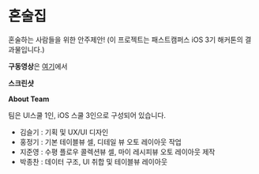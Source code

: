# 혼술집

혼술하는 사람들을 위한 안주제안!
(이 프로젝트는 패스트캠퍼스 iOS 3기 해커톤의 결과물입니다.)

**구동영상**은 [여기](https://youtu.be/Uhteayybdg8)에서

**스크린샷**


**About Team**

팀은 UI스쿨 1인, iOS 스쿨 3인으로 구성되어 있습니다.

- 김슬기 : 기획 및 UX/UI 디자인
- 홍정기 : 기본 테이블뷰 셀, 디테일 뷰 오토 레이아웃 작업
- 지준영 : 수평 플로우 콜렉션뷰 셀, 마이 레시피뷰 오토 레이아웃 제작
- 박종찬 : 데이터 구조, UI 취합 및 테이블뷰 레이아웃

